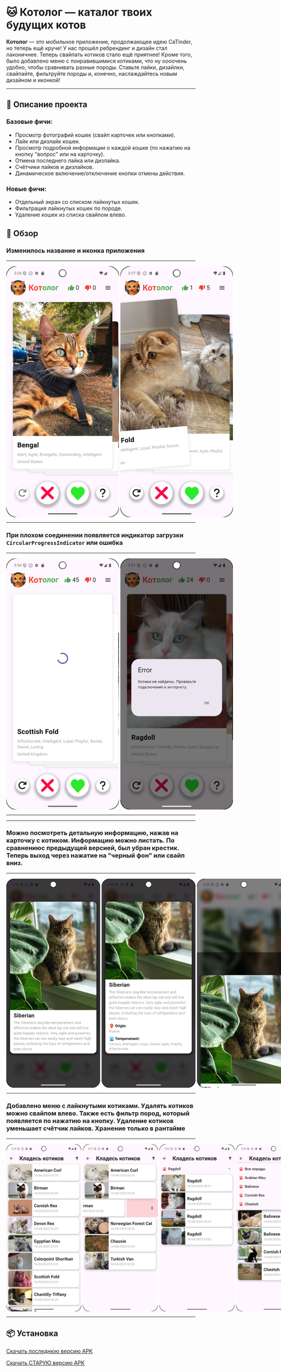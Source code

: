 # 🐱 Котолог — каталог твоих будущих котов

**Котолог** — это мобильное приложение, продолжающее идею CaTinder, но теперь ещё круче! У нас
прошёл ребрендинг и дизайн стал лаконичнее. Теперь свайпать котиков стало ещё приятнее! Кроме того,
было добавлено меню с понравившимися котиками, что ну оооочень удобно, чтобы сравнивать разные
породы. Ставьте лайки, дизайлки, свайпайте, фильтруйте породы и, конечно, наслаждайтесь новым
дизайном и иконкой!


---

## 📌 Описание проекта

### Базовые фичи:

- Просмотр фотографий кошек (свайп карточек или кнопками).
- Лайк или дизлайк кошек.
- Просмотр подробной информации о каждой кошке (по нажатию на кнопку "вопрос" или на карточку).
- Отмена последнего лайка или дизлайка.
- Счётчики лайков и дизлайков.
- Динамическое включение/отключение кнопки отмены действия.

### Новые фичи:

- Отдельный экран со списком лайкнутых кошек.
- Фильтрация лайкнутых кошек по породе.
- Удаление кошек из списка свайпом влево.

## 📸 Обзор

### Изменилось название и иконка приложения
---
<div style="display: flex;">
  <img src="assets/screenshots/home.png" width="300" alt="Главный экран">  &nbsp
    <img src="assets/screenshots/swipe.png" width="300" alt="Cвайп главного экрана">
</div>

---

### При плохом соединении появляется индикатор загрузки `CircularProgressIndicator` или ошибка
---
<div style="display: flex;">
  <img src="assets/screenshots/load.png" width="300" alt="Картинка"> &nbsp
    <img src="assets/screenshots/error.png" width="300" alt="Картинка">
</div>

---

---
### Можно посмотреть детальную информацию, нажав на карточку с котиком. Информацию можно листать. По сравнениюс предыдущей версией, был убран крестик. Теперь выход через нажатие на "черный фон" или свайп вниз.
---
<div style="display: flex;">
  <img src="assets/screenshots/detail_1.png" width="250" alt="Картинка">&nbsp
  <img src="assets/screenshots/detail_2.png" width="250" alt="Картинка">&nbsp
  <img src="assets/screenshots/detail_exit.png" width="250" alt="Картинка">
</div>

---

### Добавлено меню с лайкнутыми котиками. Удалять котиков можно свайпом влево. Также есть фильтр пород, который появляется по нажатию на кнопку. Удаление котиков уменьшает счётчик лайков. Хранение только в рантайме
---
<div style="display: flex;">
  <img src="assets/screenshots/list.png" width="200" alt="Картинка">&nbsp
  <img src="assets/screenshots/list_delete.png" width="200" alt="Картинка">&nbsp
  <img src="assets/screenshots/list_filter.png" width="200" alt="Картинка">&nbsp
  <img src="assets/screenshots/list_filter_list.png" width="200" alt="Картинка">
</div>

---

## 📦 Установка

[Скачать последнюю версию APK](https://disk.yandex.ru/d/ChAB3NQxRC2R4w)

[Скачать СТАРУЮ версию APK](https://disk.yandex.ru/d/iTNL7zLFFgohng)